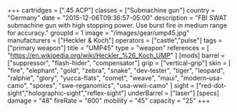 +++
cartridges = [".45 ACP"]
classes = ["Submachine gun"]
country = "Germany"
date = "2015-12-06T09:36:57-05:00"
description = "FBI SWAT submachine gun with high stopping power. Use burst fire in medium range for accuracy."
groupId = 1
image = "/images/gear/ump45.jpg"
manufacturers = ["Heckler & Koch"]
operators = ["castle","pulse"]
tags = ["primary weapon"]
title = "UMP45"
type = "weapon"
references = [
  "https://en.wikipedia.org/wiki/Heckler_%26_Koch_UMP"
]
[mods]
  barrel = ["suppressor", "flash-hider", "compensator"]
  grip = ["vertical-grip"]
  skin = [
    "fire",
    "elephant",
    "gold",
    "zebra",
    "snake",
    "dev-tester",
    "tiger",
    "leopard",
    "ralphie",
    "glory",
    "yucca-flats",
    "comet",
    "weave",
    "maui",
    "modern-usa-camo",
    "spores",
    "swe-reganomics",
    "usa-wwii-camo"
  ]
  sight = ["red-dot-sight","holographic-sight","reflex-sight"]
  underBarrel = ["laser"]
[specs]
  damage = "48"
  fireRate = "600"
  mobility = "45"
  capacity = "25"
+++
